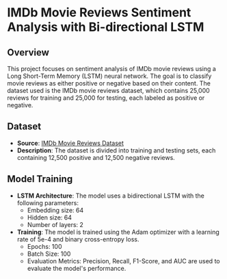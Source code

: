 # IMDb Movie Reviews Sentiment Analysis with Bi-directional LSTM

## Overview
This project focuses on sentiment analysis of IMDb movie reviews using a Long Short-Term Memory (LSTM) neural network. The goal is to classify movie reviews as either positive or negative based on their content. The dataset used is the IMDb movie reviews dataset, which contains 25,000 reviews for training and 25,000 for testing, each labeled as positive or negative.

## Dataset
- **Source**: [IMDb Movie Reviews Dataset](https://ai.stanford.edu/~amaas/data/sentiment)
- **Description**: The dataset is divided into training and testing sets, each containing 12,500 positive and 12,500 negative reviews.

## Model Training
- **LSTM Architecture**: The model uses a bidirectional LSTM with the following parameters:
  - Embedding size: 64
  - Hidden size: 64
  - Number of layers: 2
- **Training**: The model is trained using the Adam optimizer with a learning rate of 5e-4 and binary cross-entropy loss.
  - Epochs: 100
  - Batch Size: 100
  - Evaluation Metrics: Precision, Recall, F1-Score, and AUC are used to evaluate the model's performance.

